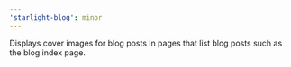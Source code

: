 ```yaml
---
'starlight-blog': minor
---
```


Displays cover images for blog posts in pages that list blog posts such as the blog index page.

